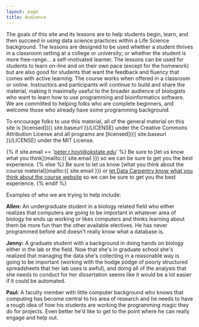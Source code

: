 ```yaml
---
layout: page
title: Audience
---
```


The goals of this site and its lessons are to help students begin, learn, and then
succeed in using data science practices within a Life Science background.
The lessons are designed to be used whether a student thrives
in a classroom setting at a college or university; or whether the student is
more free-range... a self-motivated learner. The lessons can be used for 
students to learn on-line and on their own pace (except for the homework) 
but are also good for students that want the feedback and fluency that comes
with active learning. The course works when offered in a classroom or online. 
Instructors and participants will continue to build and share the material, making
it maximally useful to the broader audience of biologists who want to
learn how to use programming and bioinformatics software. We are
committed to helping folks who are complete beginners, and welcome those who
already have some programming background.

To encourage folks to use this material, all of the general material on this
site is [licensed]({{ site.baseurl }}/LICENSE) under the Creative Commons Attribution 
License and all programs are [licensed]({{ site.baseurl }}/LICENSE) under the MIT License. 

{% if site.email == 'peter.r.hoyt@okstate.edu' %}
Be sure to [let us know what you think](mailto:{{ site.email }}) so we can be sure to get you the best experience.
{% else %}
Be sure to let us know [what you think about the course material](mailto:{{ site.email }}) or [let Data Carpentry know what you think about the course website](mailto:datacarpentrysemester@weecology.org) so we can be sure to get you the best experience.
{% endif %}

Examples of who we are trying to help include:

**Allen:** An undergraduate student in a biology related field who
either realizes that computers are going to be important in whatever
area of biology he ends up working or likes computers and thinks
learning about them be more fun than the other available electives. He
has never programmed before and doesn't really know what a database is.

**Jenny:** A graduate student with a background in doing hands on
biology either in the lab or the field. Now that she's in graduate
school she's realized that managing the data she's collecting in a
reasonable way is going to be important (working with the hodge podge of
poorly structured spreadsheets that her lab uses is awful), and doing
all of the analysis that she needs to conduct for her dissertation seems
like it would be a lot easier if it could be automated.

**Paul:** A faculty member with little computer background who knows
that computing has become central to his area of research and he
needs to have a rough idea of how his students are working the programming
magic they do for projects. Even better he'd
like to get to the point where he can really engage and help out.
